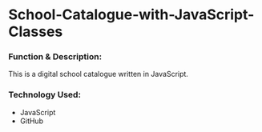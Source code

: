 # School-Catalogue-with-JavaScript-Classes

<h3>Function & Description:</h3>
This is a digital school catalogue written in JavaScript.


<h3>Technology Used:</h3>

- JavaScript
- GitHub 



